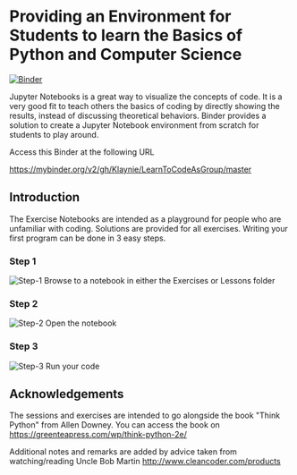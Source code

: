# Providing an Environment for Students to learn the Basics of Python and Computer Science

[![Binder](http://mybinder.org/badge_logo.svg)](http://mybinder.org/v2/gh/binder-examples/requirements/master)

Jupyter Notebooks is a great way to visualize the concepts of code. It is a very good fit to teach others the basics of coding by directly showing the results, instead of discussing theoretical behaviors. Binder provides a solution to create a Jupyter Notebook environment from scratch for students to play around.

Access this Binder at the following URL

https://mybinder.org/v2/gh/Klaynie/LearnToCodeAsGroup/master

## Introduction

The Exercise Notebooks are intended as a playground for people who are unfamiliar with coding. Solutions are provided for all exercises.
Writing your first program can be done in 3 easy steps.

### Step 1
![Step-1](https://i.imgur.com/3z6flkQ.png)
Browse to a notebook in either the Exercises or Lessons folder

### Step 2
![Step-2](https://i.imgur.com/3rqfbMS.png)
Open the notebook

### Step 3
![Step-3](https://i.imgur.com/Ocb0ZTd.png)
Run your code

## Acknowledgements

The sessions and exercises are intended to go alongside the book "Think Python" from Allen Downey. You can access the book on https://greenteapress.com/wp/think-python-2e/

Additional notes and remarks are added by advice taken from watching/reading Uncle Bob Martin http://www.cleancoder.com/products

